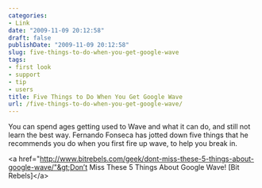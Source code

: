 ```yaml
---
categories:
- Link
date: "2009-11-09 20:12:58"
draft: false
publishDate: "2009-11-09 20:12:58"
slug: five-things-to-do-when-you-get-google-wave
tags:
- first look
- support
- tip
- users
title: Five Things to Do When You Get Google Wave
url: /five-things-to-do-when-you-get-google-wave/
---
```

You can spend ages getting used to Wave and what it can do, and still
not learn the best way. Fernando Fonseca has jotted down five things
that he recommends you do when you first fire up wave, to help you break
in.

&lt;a
href="http://www.bitrebels.com/geek/dont-miss-these-5-things-about-google-wave/"&gt;Don’t
Miss These 5 Things About Google Wave! \[Bit Rebels\]&lt;/a&gt;